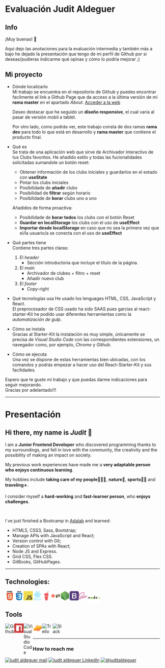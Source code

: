 # Evaluación Judit Aldeguer

## Info

¡Muy buenas! 👋

Aqui dejo las anotaciones para la evaluación intermedia y también más a bajo he dejado la presentación que tengo de mi perfil de Github por si deseas/pudieras indicarme qué opinas y cómo lo podría mejorar ;)

## Mi proyecto

- Dónde localizarlo  
   Mi trabajo se encuentra en el repositorio de Github y puedes encontrar facilmente el link a Github Page que da acceso a la última versión de mi **rama master** en el apartado _About_. [Acceder a la web](http://beta.adalab.es/modulo-3-evaluacion-intermedia-JuditAldeguer/)

  Deseo destacar que he seguido un **diseño responsive**, el cual varia al pasar de versión mobil a tablet.

  Por otro lado, como podrás ver, este trabajo consta de dos ramas **rama dev** para todo lo que está en desarrollo y **rama master** que contiene el producto final.

- Qué es  
  Se trata de una aplicación web que sirve de Archivador interactivo de tus Clubs favoritos. He añadido estilo y todas las fucionalidades solicitadas sumandole un botón reset:

  - Obtener información de los clubs iniciales y guardarlos en el estado con **useState**
  - Pintar los clubs iniciales
  - Posibilidade de **añadir** clubs
  - Posibilidad de **filtrar** según horario
  - Posibilidade de **borar** clubs uno a uno

  Añadidos de forma proactiva:

  - Posibilidade de **borar todos** los clubs con el botón Reset
  - **Guardar en localStorage** los clubs con el uso de **useEffect**
  - **Importar desde localStorage** en caso que no sea la primera vez que el/la usuario/a se conecta con el uso de **useEffect**

- Qué partes tiene  
  Contiene tres partes claras:

  1.  El _header_
      - Sección introductoria que incluye el título de la página.
  2.  El _main_
      - Archivador de clubes + flitro + reset
      - Añadir nuevo club
  3.  El _footer_
      - Copy-right

- Qué tecnologías usa
  He usado los lenguages HTML, CSS, JavaScript y React.  
  El preprocesador de CSS usado ha sido SAAS pues garcias al react-starter-Kit he podido usar diferentes herramientas como la _automatización de gulp_.

- Cómo se instala  
  Gracias al Starter-Kit la instalación es muy simple, únicamente se precisa de _Visual Studio Code_ con las correspondientes extensiones, un navegador como, por ejemplo, _Chrome_ y _Github_.

- Cómo se ejecuta  
  Una vez se dispone de estas herramientas bien ubicadas, con los comandos <npm install> y <npm start> podrás empezar a hacer uso del React-Starter-Kit y sus facilidades.

Espero que te guste mi trabajo y que puedas darme indicaciones para seguir mejorando.  
Gracias por adelantado!!!

---

# Presentación

## Hi there, my name is _Judit_ 👋

I am a **Junior Frontend Developer** who discovered programming thanks to my surroundings, and fell in love with the community, the creativity and the possibility of making an impact on society.

My previous work experiences have made me a **very adaptable person who enjoys continuous learning**.

My hobbies include **taking care of my people**👩‍👦‍👦, **nature**🌱, **sports**🏃‍♀️ and **traveling**✈️.

I consider myself a **hard-working** and **fast-learner person**, who **enjoys challenges**.

  <br/>

I´ve just finished a Bootcamp in [Adalab](https://adalab.es/contacto/) and learned:

- HTML5, CSS3, Sass, Bootstrap;
- Manage APIs with JavaScript and React;
- Version control with Git;
- Creation of SPAs with React;
- Node JS and Express.
- Grid CSS, Flex CSS.
- GitBooks, GitHubPages.

---

## Technologies:

<img align="left" alt="HTML5" width="30px" src="https://raw.githubusercontent.com/github/explore/80688e429a7d4ef2fca1e82350fe8e3517d3494d/topics/html/html.png" />

<img align="left" alt="CSS3" width="30px" src="https://raw.githubusercontent.com/github/explore/80688e429a7d4ef2fca1e82350fe8e3517d3494d/topics/css/css.png" />

<img align="left" alt="JavaScript" width="30px" src="https://raw.githubusercontent.com/github/explore/80688e429a7d4ef2fca1e82350fe8e3517d3494d/topics/javascript/javascript.png" />

<img align="left" alt="React" width="30" height="30" src="https://raw.githubusercontent.com/devicons/devicon/master/icons/react/react-original-wordmark.svg"  />

<img align="left" alt="Gulp" width="30px" src="https://raw.githubusercontent.com/github/explore/80688e429a7d4ef2fca1e82350fe8e3517d3494d/topics/gulp/gulp.png" />

<img align="left" alt="Git" width="30px" src="https://raw.githubusercontent.com/github/explore/80688e429a7d4ef2fca1e82350fe8e3517d3494d/topics/git/git.png" />

<img align="left" alt="Node.js" width="30px" src="https://raw.githubusercontent.com/github/explore/80688e429a7d4ef2fca1e82350fe8e3517d3494d/topics/nodejs/nodejs.png" />

<img align="left" alt="Bootstrap" width="30px" src="https://raw.githubusercontent.com/github/explore/80688e429a7d4ef2fca1e82350fe8e3517d3494d/topics/bootstrap/bootstrap.png" />

<img align="left" alt="Sass" width="30px" src="https://raw.githubusercontent.com/github/explore/80688e429a7d4ef2fca1e82350fe8e3517d3494d/topics/sass/sass.png" />

<img align="left" alt="nodejs" width="40" height="40" src="https://raw.githubusercontent.com/devicons/devicon/master/icons/nodejs/nodejs-original-wordmark.svg" />
<br>
<br>

## Tools

<img align="left" alt="Github" width="30px" src="https://image.flaticon.com/icons/png/512/25/25231.png" />

<img align="left" alt="Npm" width="30px" src="https://raw.githubusercontent.com/github/explore/80688e429a7d4ef2fca1e82350fe8e3517d3494d/topics/npm/npm.png" />

<img align="left" alt="Visual Studio Code" width="30px" src="https://upload.wikimedia.org/wikipedia/commons/thumb/9/9a/Visual_Studio_Code_1.35_icon.svg/1024px-Visual_Studio_Code_1.35_icon.svg.png" />

<img align="left" alt="Zeplin" width="30px" src="https://raw.githubusercontent.com/github/explore/80688e429a7d4ef2fca1e82350fe8e3517d3494d/topics/zeplin/zeplin.png" />

<img align="left" alt="Trello" width="35px" src="https://img.icons8.com/color/452/trello.png" />

<img align="left" alt="Slack" width="30px" src="https://img.icons8.com/color/452/slack-new.png" />

<br>
<br>

---

### How to reach me

<a href="mailto:jud.vicens@gmail.com" target="blank"><img align="center" src="https://img.flaticon.com/icons/png/512/281/281769.png?size=1200x630f&pad=10,10,10,10&ext=png&bg=FFFFFFFF" alt="judit aldeguer mail" height="20" width="40" /></a>
<a href="https://www.linkedin.com/in/juditaldeguer/" target="blank"><img align="center" src="https://raw.githubusercontent.com/rahuldkjain/github-profile-readme-generator/master/src/images/icons/Social/linked-in-alt.svg" alt="judit aldeguer LinkedIn" height="20" width="40" /></a>
<a href="https://twitter.com/@juditaldeguer" target="blank"><img align="center" src="https://raw.githubusercontent.com/rahuldkjain/github-profile-readme-generator/master/src/images/icons/Social/twitter.svg" alt="@juditaldeguer" height="30" width="40" /></a>
